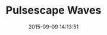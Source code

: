 ---
layout: lab-single.hbs
title: Pulsescape Waves
date: 2015-09-09 14:13:51
description: Pulse as waves
imgName: pulse-waves
tags:
  - dataset-pulse
---
